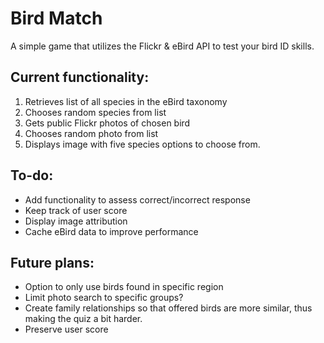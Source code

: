 Bird Match
==========

A simple game that utilizes the Flickr & eBird API to test your bird ID skills.

Current functionality:
----------------------

1. Retrieves list of all species in the eBird taxonomy
2. Chooses random species from list
3. Gets public Flickr photos of chosen bird
4. Chooses random photo from list
5. Displays image with five species options to choose from.

To-do:
------

* Add functionality to assess correct/incorrect response
* Keep track of user score
* Display image attribution
* Cache eBird data to improve performance

Future plans:
-------------

* Option to only use birds found in specific region
* Limit photo search to specific groups?
* Create family relationships so that offered birds are more similar, thus making the quiz a bit harder.
* Preserve user score